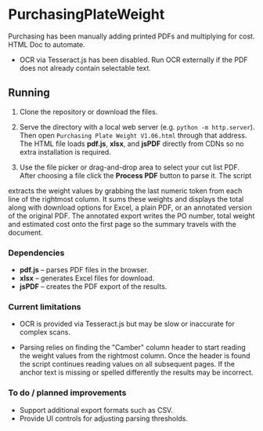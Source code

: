 # PurchasingPlateWeight
Purchasing has been manually adding printed PDFs and multiplying for cost. HTML Doc to automate.

- OCR via Tesseract.js has been disabled. Run OCR externally if the PDF does
  not already contain selectable text.
## Running
1. Clone the repository or download the files.
2. Serve the directory with a local web server (e.g. `python -m http.server`).
   Then open `Purchasing Plate Weight V1.06.html` through that address.
   The HTML file loads **pdf.js**, **xlsx**, and **jsPDF** directly from CDNs so
   no extra installation is required.

3. Use the file picker or drag-and-drop area to select your cut list PDF. After
   choosing a file click the **Process PDF** button to parse it. The script

  extracts the weight values by grabbing the last numeric token from each line
  of the rightmost column. It sums these weights and displays the total along
  with download options for Excel, a plain PDF, or an annotated version of the
  original PDF. The annotated export writes the PO number, total weight and
  estimated cost onto the first page so the summary travels with the document.


### Dependencies
- **pdf.js** – parses PDF files in the browser.
- **xlsx** – generates Excel files for download.
- **jsPDF** – creates the PDF export of the results.

### Current limitations
- OCR is provided via Tesseract.js but may be slow or inaccurate for complex
  scans.

- Parsing relies on finding the "Camber" column header to start reading the
  weight values from the rightmost column. Once the header is found the script
  continues reading values on all subsequent pages. If the anchor text is
  missing or spelled differently the results may be incorrect.


### To do / planned improvements
- Support additional export formats such as CSV.
- Provide UI controls for adjusting parsing thresholds.

